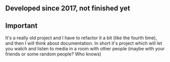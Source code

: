 ## Developed since 2017, not finished yet

## Important
It's a really old project and I have to refactor it a bit (like the fourth time), and then I will think about documentation.
In short it's project which will let you watch and listen to media in a room with other people (maybe with your friends or some random people? Who knows)
